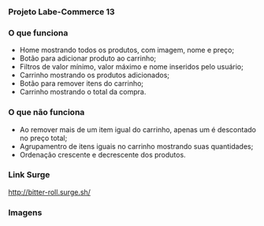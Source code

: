 ### Projeto Labe-Commerce 13

### O que funciona
- Home mostrando todos os produtos, com imagem, nome e preço;
- Botão para adicionar produto ao carrinho;
- Filtros de valor mínimo, valor máximo e nome inseridos pelo usuário;
- Carrinho mostrando os produtos adicionados;
- Botão para remover itens do carrinho;
- Carrinho mostrando o total da compra.

### O que não funciona
- Ao remover mais de um item igual do carrinho, apenas um é descontado no preço total;
- Agrupamentro de itens iguais no carrinho mostrando suas quantidades;
- Ordenação crescente e decrescente dos produtos.

### Link Surge 
<http://bitter-roll.surge.sh/>

### Imagens

